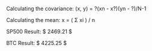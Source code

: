 Calculating the covariance: 
(x, y) = ?(xn - x?)(yn - ?)/N-1

Calculating the mean: 
x = ( Σ xi ) / n

SP500 Result:
$ 2469.21 $

BTC Result:
$ 4225.25 $